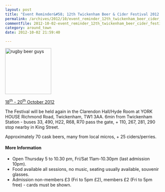 ```yaml
---
layout: post
title: "Event Reminder&#58; 12th Twickenham Beer & Cider Festival 2012 - 18 to 20 October 2012"
permalink: /archives/2012/10/event_reminder_12th_twickenham_beer_cider_festival.html
commentfile: 2012-10-02-event_reminder_12th_twickenham_beer_cider_festival
category: around_town
date: 2012-10-02 21:59:40

---
```


<img src="/assets/images/2012/TBF12logo350.gif" alt="rugby beer guys"  width="150" class="photo right" />

[18<sup>th</sup> - 20<sup>th</sup> October 2012](/event/fair/200705143621)

The Festival will be held again in the Clarendon Hall/Hyde Room at YORK HOUSE Richmond Road, Twickenham, TW1 3AA. 6min from Twickenham Station - buses 33, 490, H22, R68, R70 pass the gate, + 110, 267, 281, 290 stop nearby in King Street.

Approximately 70 cask beers, many from local micros, + 25 ciders/perries.

#### More Information

-   Open Thursday 5 to 10.30 pm, Fri/Sat 11am-10.30pm (last admission 10pm).
-   Food available all sessions, no music, seating usually available, souvenir glasses.
-   Admission non-members £3 (Fri to 5pm £2), members £2 (Fri to 5pm free) - cards must be shown.
